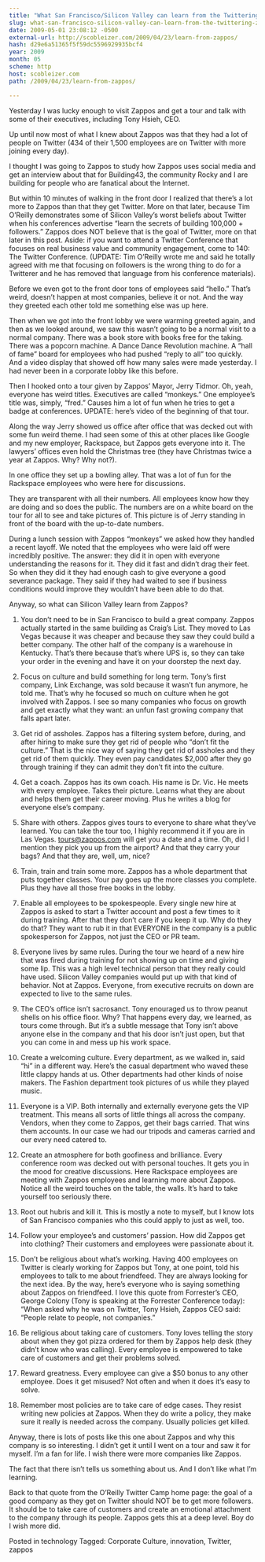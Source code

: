 ```yaml
---
title: "What San Francisco/Silicon Valley can learn from the Twittering company: Zappos"
slug: what-san-francisco-silicon-valley-can-learn-from-the-twittering-zappos
date: 2009-05-01 23:08:12 -0500
external-url: http://scobleizer.com/2009/04/23/learn-from-zappos/
hash: d29e6a51365f5f59dc5596929935bcf4
year: 2009
month: 05
scheme: http
host: scobleizer.com
path: /2009/04/23/learn-from-zappos/

---
```




Yesterday I was lucky enough to visit Zappos and get a tour and talk with some of their executives, including Tony Hsieh, CEO.

Up until now most of what I knew about Zappos was that they had a lot of people on Twitter (434 of their 1,500 employees are on Twitter with more joining every day).

I thought I was going to Zappos to study how Zappos uses social media and get an interview about that for Building43, the community Rocky and I are building for people who are fanatical about the Internet.

But within 10 minutes of walking in the front door I realized that there’s a lot more to Zappos than that they get Twitter. More on that later, because Tim O’Reilly demonstrates some of Silicon Valley’s worst beliefs about Twitter when his conferences advertise “learn the secrets of building 100,000 + followers.” Zappos does NOT believe that is the goal of Twitter, more on that later in this post. Aside: if you want to attend a Twitter Conference that focuses on real business value and community engagement, come to 140: The Twitter Conference. (UPDATE: Tim O’Reilly wrote me and said he totally agreed with me that focusing on followers is the wrong thing to do for a Twitterer and he has removed that language from his conference materials).

Before we even got to the front door tons of employees said “hello.” That’s weird, doesn’t happen at most companies, believe it or not. And the way they greeted each other told me something else was up here.



Then when we got into the front lobby we were warming greeted  again, and then as we looked around, we saw this wasn’t going to be a normal visit to a normal company. There was a book store with books free for the taking. There was a popcorn machine. A Dance Dance Revolution machine. A “hall of fame” board for employees who had pushed “reply to all” too quickly. And a video display that showed off how many sales were made yesterday. I had never been in a corporate lobby like this before.

Then I hooked onto a tour given by Zappos’ Mayor, Jerry Tidmor. Oh, yeah, everyone has weird titles. Executives are called “monkeys.” One employee’s title was, simply, “fred.” Causes him a lot of fun when he tries to get a badge at conferences. UPDATE: here’s video of the beginning of that tour.

Along the way Jerry showed us office after office that was decked out with some fun weird theme. I had seen some of this at other places like Google and my new employer, Rackspace, but Zappos gets everyone into it. The lawyers’ offices even hold the Christmas tree (they have Christmas twice a year at Zappos. Why? Why not?).

In one office they set up a bowling alley. That was a lot of fun for the Rackspace employees who were here for discussions.



They are transparent with all their numbers. All employees know how they are doing and so does the public. The numbers are on a white board on the tour for all to see and take pictures of. This picture is of Jerry standing in front of the board with the up-to-date numbers.

During a lunch session with Zappos “monkeys” we asked how they handled a recent layoff. We noted that the employees who were laid off were incredibly positive. The answer: they did it in open with everyone understanding the reasons for it. They did it fast and didn’t drag their feet. So when they did it they had enough cash to give everyone a good severance package. They said if they had waited to see if business conditions would improve they wouldn’t have been able to do that.

Anyway, so what can Silicon Valley learn from Zappos?

1. You don’t need to be in San Francisco to build a great company. Zappos actually started in the same building as Craig’s List. They moved to Las Vegas because it was cheaper and because they saw they could build a better company. The other half of the company is a warehouse in Kentucky. That’s there because that’s where UPS is, so they can take your order in the evening and have it on your doorstep the next day.



2. Focus on culture and build something for long term. Tony’s first company, Link Exchange, was sold because it wasn’t fun anymore, he told me. That’s why he focused so much on culture when he got involved with Zappos. I see so many companies who focus on growth and get exactly what they want: an unfun fast growing company that falls apart later.

3. Get rid of assholes. Zappos has a filtering system before, during, and after hiring to make sure they get rid of people who “don’t fit the culture.” That is the nice way of saying they get rid of assholes and they get rid of them quickly. They even pay candidates $2,000 after they go through training if they can admit they don’t fit into the culture.



4. Get a coach. Zappos has its own coach. His name is Dr. Vic. He meets with every employee. Takes their picture. Learns what they are about and helps them get their career moving. Plus he writes a blog for everyone else’s company.

5. Share with others. Zappos gives tours to everyone to share what they’ve learned. You can take the tour too, I highly recommend it if you are in Las Vegas. tours@zappos.com will get you a date and a time. Oh, did I mention they pick you up from the airport? And that they carry your bags? And that they are, well, um, nice?



6. Train, train and train some more. Zappos has a whole department that puts together classes. Your pay goes up the more classes you complete. Plus they have all those free books in the lobby.

7. Enable all employees to be spokespeople. Every single new hire at Zappos is asked to start a Twitter account and post a few times to it during training. After that they don’t care if you keep it up. Why do they do that? They want to rub it in that EVERYONE in the company is a public spokesperson for Zappos, not just the CEO or PR team.



8. Everyone lives by same rules. During the tour we heard of a new hire that was fired during training for not showing up on time and giving some lip. This was a high level technical person that they really could have used. Silicon Valley companies would put up with that kind of behavior. Not at Zappos. Everyone, from executive recruits on down are expected to live to the same rules.

9. The CEO’s office isn’t sacrosanct. Tony enouraged us to throw peanut shells on his office floor. Why? That happens every day, we learned, as tours come through. But it’s a subtle message that Tony isn’t above anyone else in the company and that his door isn’t just open, but that you can come in and mess up his work space.



10. Create a welcoming culture. Every department, as we walked in, said “hi” in a different way. Here’s the casual department who waved these little clappy hands at us. Other departments had other kinds of noise makers. The Fashion department took pictures of us while they played music.



11. Everyone is a VIP. Both internally and externally everyone gets the VIP treatment. This means all sorts of little things all across the company. Vendors, when they come to Zappos, get their bags carried. That wins them accounts. In our case we had our tripods and cameras carried and our every need catered to.



12. Create an atmosphere for both goofiness and brilliance. Every conference room was decked out with personal touches. It gets you in the mood for creative discussions. Here Rackspace employees are meeting with Zappos employees and learning more about Zappos. Notice all the weird touches on the table, the walls. It’s hard to take yourself too seriously there.

13. Root out hubris and kill it. This is mostly a note to myself, but I know lots of San Francisco companies who this could apply to just as well, too.

14. Follow your employee’s and customers’ passion. How did Zappos get into clothing? Their customers and employees were passionate about it.

15. Don’t be religious about what’s working. Having 400 employees on Twitter is clearly working for Zappos but Tony, at one point, told his employees to talk to me about friendfeed. They are always looking for the next idea. By the way, here’s everyone who is saying something about Zappos on friendfeed. I love this quote from Forrester’s CEO, George Colony (Tony is speaking at the Forrester Conference today): “When asked why he was on Twitter, Tony Hsieh, Zappos CEO said: “People relate to people, not companies.”

16. Be religious about taking care of customers. Tony loves telling the story about when they got pizza ordered for them by Zappos help desk (they didn’t know who was calling). Every employee is empowered to take care of customers and get their problems solved.

17. Reward greatness. Every employee can give a $50 bonus to any other employee. Does it get misused? Not often and when it does it’s easy to solve.

18. Remember most policies are to take care of edge cases. They resist writing new policies at Zappos. When they do write a policy, they make sure it really is needed across the company. Usually policies get killed.

Anyway, there is lots of posts like this one about Zappos and why this company is so interesting. I didn’t get it until I went on a tour and saw it for myself. I’m a fan for life. I wish there were more companies like Zappos. 

The fact that there isn’t tells us something about us. And I don’t like what I’m learning.

Back to that quote from the O’Reilly Twitter Camp home page: the goal of a good company as they get on Twitter should NOT be to get more followers. It should be to take care of customers and create an emotional attachment to the company through its people. Zappos gets this at a deep level. Boy do I wish more did.

Posted in technology Tagged: Corporate Culture, innovation, Twitter, zappos      
